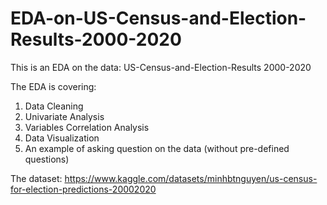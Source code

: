 # EDA-on-US-Census-and-Election-Results-2000-2020

This is an EDA on the data: US-Census-and-Election-Results 2000-2020

The EDA is covering:
  1. Data Cleaning
  2. Univariate Analysis
  3. Variables Correlation Analysis
  4. Data Visualization
  5. An example of asking question on the data (without pre-defined questions)

The dataset: https://www.kaggle.com/datasets/minhbtnguyen/us-census-for-election-predictions-20002020
